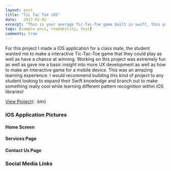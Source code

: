 ```yaml
---
layout: post
title: "Tic Tac Toe iOS"
date:   2017-02-02
excerpt: "This is your average Tic-Tac-Toe game built in swift, this project was built as part of a in class for a mobile development course. I found this to be a great learning experience on patterns and how to get Swift code to recognize them"
tags: [sample post, readability, test]
comments: true
---
```


For this project I made a iOS application for a class mate, the student wanted me to make a interactive Tic-Tac-Toe game that they could play as well as have a chance at winning. Working on this project was extremely fun as well as gave me a basic insight into more UX development as well as how to make an interactive game for a mobile device. This was an amazing learning experience. I would recommend building this kind of project to any student looking to expand their Swift knowledge and branch out to make something really cool while learning different pattern recognition within iOS libraries!

[View Project](https://github.com/ImranJuma/TicTacToeiOS){: .btn}

### iOS Application Pictures

#### Home Screen

#### Services Page

#### Contact Us Page

### Social Media Links
